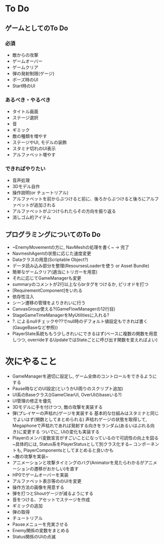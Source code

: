 # To Do

## ゲームとしてのTo Do

### 必須

- 敵からの攻撃
- ゲームオーバー
- ゲームクリア
- 弾の発射制限(ゲージ)
- ポーズ時のUI
- Start時のUI

### あるべき・やるべき

- タイトル画面
- ステージ選択
- 音
- ギミック
- 敵の種類を増やす
- ステージやUI, モデルの装飾
- スタミナ切れのUI表示
- アルファベット増やす

### できればやりたい

- 音声処理
- 3Dモデル自作
- 操作説明(or チュートリアル)
- アルファベットを前からぶつけると前に、後ろからぶつけると後ろにアルファベットが追加される
- アルファベットがぶつけられたらその方向を振り返る
- 消しゴム的アイテム

## プログラミングについてのTo Do

- ~EnemyMovementの方に, NavMeshの処理を書く~ -> 完了
- NavmeshAgentの状態に応じた速度変更
- Dataクラスの用意(Scriptable Object?)
- データ読み込み部分を整理(ResoursesLoaderを使う or Asset Bundle)
- 簡単なゲームクリア(適当にトリガーを用意)
- それに応じてGameManagerも変更
- summaryのコメントが2行以上ならbrタグをつけるか, ピリオドを打つ
- [RequirementComponent]をいれる
- 依存性注入
- シーン遷移の管理をよりきれいに行う
- CanvasGroup使える?(GameFlowManagerの12行目)
- StageGameTimeManagerをMyUtilitiesに入れる?
- ?. によるnullチェックや??でnull時のデフォルト値設定もできれば書く(GaugeBaseなど参照))
- PlayerState系統ももう少しきれいにできるはず(ベースに複数の関数を用意しつつ, overrideするUpdateではStateごとに呼び出す関数を変えればよい)

# 次にやること

- GameManagerを適切に設定し, ゲーム全体のコントロールをできるようにする
- Pause時などのUI設定(というかUI周りのスクリプト追加)
- UI系のBaseクラス()GameClearUI, OverUIのbaseいる?)
- UI管理の修正を優先
- 3Dモデルに手を付けつつ, 敵の攻撃を実装する
- 弾(プレイヤーの声枯れ)ゲージを実装する
  基本的な仕組みはスタミナと同じでよいはず(関数としてまとめられる)
  声枯れゲージの状態を取得して, Megaphoneで声枯れであれば発射する向きをランダム(あるいはぶれる向き)に変更する
  ついでに, UIの変化も実装する
- Playerのメンバ変数宣言がすごいことになっているので可読性の向上を図る
  ~具体的には, Status系をPlayerStatusとして別クラス化する~
  コンポーネントも, PlayerComponentsとしてまとめると良いかも
- ~敵の攻撃を実装~
- アニメーションと攻撃タイミングのバグ(Animatorを見たらわかるがアニメーションの遷移がおかしい)を直す
- HP0でゲームオーバーを実装
- アルファベット表示等ののUIを変更
- 操作方法の画像を用意する
- 弾を打つとShoutゲージが減るようにする
- 音をつける、アセットでステージを作成
- ギミックの追加
- 弾の取得
- チュートリアル
- Pauseメニューを充実させる
- Enemy関係の変数をまとめる
- Status関係のUIの点滅
